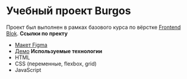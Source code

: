 # Учебный проект Burgos

Проект был выполнен в рамках базового курса по вёрстке [Frontend Blok](https://fronendblok.com).
**Ссылки по пректу**
- [Макет Figma](https://www.figma.com/design/SRM10RipC44tfSQxpxQpQE/Burgers-Menu-%2F-Contact?node-id=0-1)
- [Демо](https://danislavkopyrin.github.io/Blok-Module01-Burgos/)
**Используемые технологии**
- HTML
- CSS (переменные, flexbox, grid)
- JavaScript